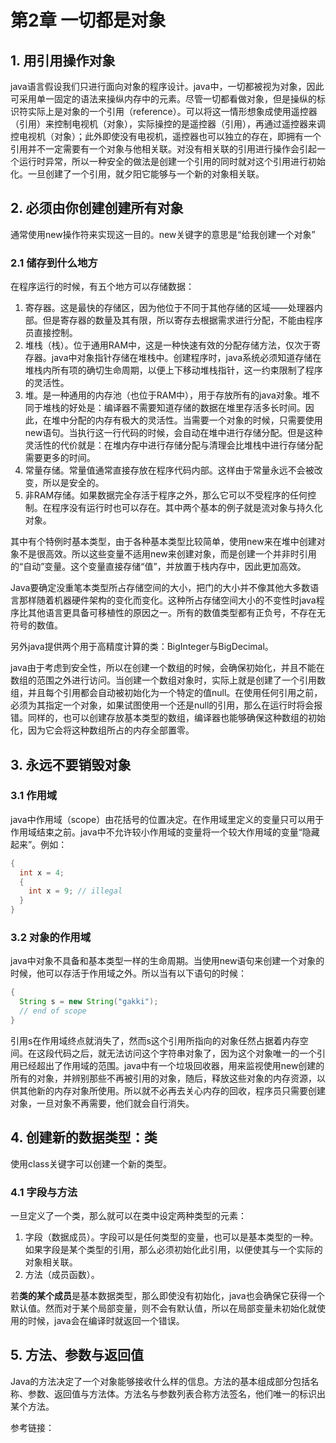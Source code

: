 # 第2章 一切都是对象





## 1. 用引用操作对象

java语言假设我们只进行面向对象的程序设计。java中，一切都被视为对象，因此可采用单一固定的语法来操纵内存中的元素。尽管一切都看做对象，但是操纵的标识符实际上是对象的一个引用（reference）。可以将这一情形想象成使用遥控器（引用）来控制电视机（对象），实际操控的是遥控器（引用），再通过遥控器来调控电视机（对象）；此外即使没有电视机，遥控器也可以独立的存在，即拥有一个引用并不一定需要有一个对象与他相关联。对没有相关联的引用进行操作会引起一个运行时异常，所以一种安全的做法是创建一个引用的同时就对这个引用进行初始化。一旦创建了一个引用，就夕阳它能够与一个新的对象相关联。



## 2. 必须由你创建创建所有对象

通常使用new操作符来实现这一目的。new关键字的意思是“给我创建一个对象”

### 2.1 储存到什么地方

在程序运行的时候，有五个地方可以存储数据：

1. 寄存器。这是最快的存储区，因为他位于不同于其他存储的区域——处理器内部。但是寄存器的数量及其有限，所以寄存去根据需求进行分配，不能由程序员直接控制。
2. 堆栈（栈）。位于通用RAM中，这是一种快速有效的分配存储方法，仅次于寄存器。java中对象指针存储在堆栈中。创建程序时，java系统必须知道存储在堆栈内所有项的确切生命周期，以便上下移动堆栈指针，这一约束限制了程序的灵活性。
3. 堆。是一种通用的内存池（也位于RAM中），用于存放所有的java对象。堆不同于堆栈的好处是：编译器不需要知道存储的数据在堆里存活多长时间。因此，在堆中分配的内存有极大的灵活性。当需要一个对象的时候，只需要使用new语句。当执行这一行代码的时候，会自动在堆中进行存储分配。但是这种灵活性的代价就是：在堆内存中进行存储分配与清理会比堆栈中进行存储分配需要更多的时间。
4. 常量存储。常量值通常直接存放在程序代码内部。这样由于常量永远不会被改变，所以是安全的。
5. 非RAM存储。如果数据完全存活于程序之外，那么它可以不受程序的任何控制。在程序没有运行时也可以存在。其中两个基本的例子就是流对象与持久化对象。

其中有个特例时基本类型，由于各种基本类型比较简单，使用new来在堆中创建对象不是很高效。所以这些变量不适用new来创建对象，而是创建一个并非时引用的“自动”变量。这个变量直接存储“值”，并放置于栈内存中，因此更加高效。

Java要确定没重笔本类型所占存储空间的大小，把门的大小并不像其他大多数语言那样随着机器硬件架构的变化而变化。这种所占存储空间大小的不变性时java程序比其他语言更具备可移植性的原因之一。所有的数值类型都有正负号，不存在无符号的数值。

另外java提供两个用于高精度计算的类：BigInteger与BigDecimal。

java由于考虑到安全性，所以在创建一个数组的时候，会确保初始化，并且不能在数组的范围之外进行访问。当创建一个数组对象时，实际上就是创建了一个引用数组，并且每个引用都会自动被初始化为一个特定的值null。在使用任何引用之前，必须为其指定一个对象，如果试图使用一个还是null的引用，那么在运行时将会报错。同样的，也可以创建存放基本类型的数组，编译器也能够确保这种数组的初始化，因为它会将这种数组所占的内存全部置零。



## 3. 永远不要销毁对象

### 3.1 作用域

​	java中作用域（scope）由花括号的位置决定。在作用域里定义的变量只可以用于作用域结束之前。java中不允许较小作用域的变量将一个较大作用域的变量“隐藏起来”。例如：

```java
{
  int x = 4;
  {
    int x = 9; // illegal
  }
}
```

### 3.2 对象的作用域

​	java中对象不具备和基本类型一样的生命周期。当使用new语句来创建一个对象的时候，他可以存活于作用域之外。所以当有以下语句的时候：

```java
{
  String s = new String("gakki");
  // end of scope
}
```

引用s在作用域终点就消失了，然而s这个引用所指向的对象任然占据着内存空间。在这段代码之后，就无法访问这个字符串对象了，因为这个对象唯一的一个引用已经超出了作用域的范围。java中有一个垃圾回收器，用来监视使用new创建的所有的对象，并辨别那些不再被引用的对象，随后，释放这些对象的内存资源，以供其他新的内存对象所使用。所以就不必再去关心内存的回收，程序员只需要创建对象，一旦对象不再需要，他们就会自行消失。



## 4. 创建新的数据类型：类

使用class关键字可以创建一个新的类型。

### 4.1 字段与方法

一旦定义了一个类，那么就可以在类中设定两种类型的元素：

1. 字段（数据成员）。字段可以是任何类型的变量，也可以是基本类型的一种。如果字段是某个类型的引用，那么必须初始化此引用，以便使其与一个实际的对象相关联。
2. 方法（成员函数）。

若**类的某个成员**是基本数据类型，那么即使没有初始化，java也会确保它获得一个默认值。然而对于某个局部变量，则不会有默认值，所以在局部变量未初始化就使用的时候，java会在编译时就返回一个错误。



## 5. 方法、参数与返回值

Java的方法决定了一个对象能够接收什么样的信息。方法的基本组成部分包括名称、参数、返回值与方法体。方法名与参数列表合称方法签名，他们唯一的标识出某个方法。























参考链接：